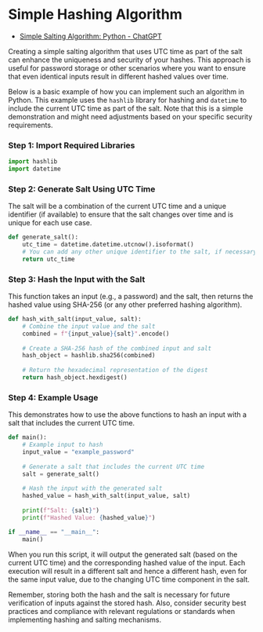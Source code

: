 # Simple Hashing Algorithm

- [Simple Salting Algorithm: Python - ChatGPT](https://chat.openai.com/share/37044e78-cd8e-40b8-bced-454fba1c6f3c)

Creating a simple salting algorithm that uses UTC time as part of the salt can enhance the uniqueness and security of your hashes. This approach is useful for password storage or other scenarios where you want to ensure that even identical inputs result in different hashed values over time.

Below is a basic example of how you can implement such an algorithm in Python. This example uses the `hashlib` library for hashing and `datetime` to include the current UTC time as part of the salt. Note that this is a simple demonstration and might need adjustments based on your specific security requirements.

### Step 1: Import Required Libraries

```python
import hashlib
import datetime
```

### Step 2: Generate Salt Using UTC Time

The salt will be a combination of the current UTC time and a unique identifier (if available) to ensure that the salt changes over time and is unique for each use case.

```python
def generate_salt():
    utc_time = datetime.datetime.utcnow().isoformat()
    # You can add any other unique identifier to the salt, if necessary
    return utc_time
```

### Step 3: Hash the Input with the Salt

This function takes an input (e.g., a password) and the salt, then returns the hashed value using SHA-256 (or any other preferred hashing algorithm).

```python
def hash_with_salt(input_value, salt):
    # Combine the input value and the salt
    combined = f"{input_value}{salt}".encode()
    
    # Create a SHA-256 hash of the combined input and salt
    hash_object = hashlib.sha256(combined)
    
    # Return the hexadecimal representation of the digest
    return hash_object.hexdigest()
```

### Step 4: Example Usage

This demonstrates how to use the above functions to hash an input with a salt that includes the current UTC time.

```python
def main():
    # Example input to hash
    input_value = "example_password"
    
    # Generate a salt that includes the current UTC time
    salt = generate_salt()
    
    # Hash the input with the generated salt
    hashed_value = hash_with_salt(input_value, salt)
    
    print(f"Salt: {salt}")
    print(f"Hashed Value: {hashed_value}")

if __name__ == "__main__":
    main()
```

When you run this script, it will output the generated salt (based on the current UTC time) and the corresponding hashed value of the input. Each execution will result in a different salt and hence a different hash, even for the same input value, due to the changing UTC time component in the salt. 

Remember, storing both the hash and the salt is necessary for future verification of inputs against the stored hash. Also, consider security best practices and compliance with relevant regulations or standards when implementing hashing and salting mechanisms.